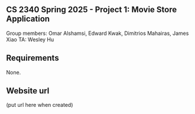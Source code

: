 ## CS 2340 Spring 2025 - Project 1: Movie Store Application
Group members: Omar Alshamsi, Edward Kwak, Dimitrios Mahairas, James Xiao
TA: Wesley Hu

## Requirements
None.

## Website url
(put url here when created)